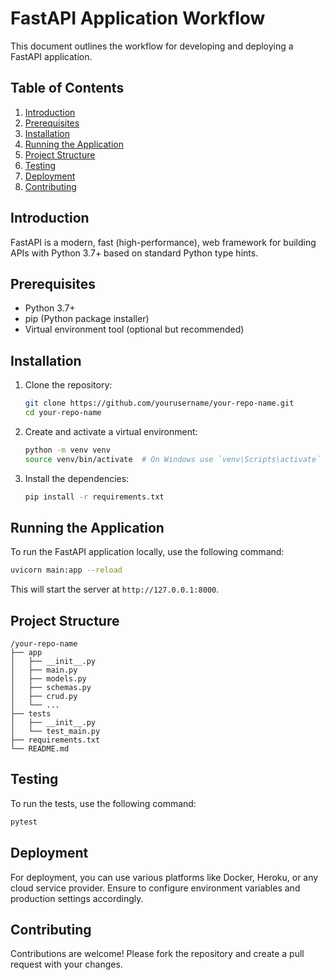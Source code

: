 # FastAPI Application Workflow

This document outlines the workflow for developing and deploying a FastAPI application.

## Table of Contents
1. [Introduction](#introduction)
2. [Prerequisites](#prerequisites)
3. [Installation](#installation)
4. [Running the Application](#running-the-application)
5. [Project Structure](#project-structure)
6. [Testing](#testing)
7. [Deployment](#deployment)
8. [Contributing](#contributing)

## Introduction
FastAPI is a modern, fast (high-performance), web framework for building APIs with Python 3.7+ based on standard Python type hints.

## Prerequisites
- Python 3.7+
- pip (Python package installer)
- Virtual environment tool (optional but recommended)

## Installation
1. Clone the repository:
    ```bash
    git clone https://github.com/yourusername/your-repo-name.git
    cd your-repo-name
    ```

2. Create and activate a virtual environment:
    ```bash
    python -m venv venv
    source venv/bin/activate  # On Windows use `venv\Scripts\activate`
    ```

3. Install the dependencies:
    ```bash
    pip install -r requirements.txt
    ```

## Running the Application
To run the FastAPI application locally, use the following command:
```bash
uvicorn main:app --reload
```
This will start the server at `http://127.0.0.1:8000`.

## Project Structure
```
/your-repo-name
├── app
│   ├── __init__.py
│   ├── main.py
│   ├── models.py
│   ├── schemas.py
│   ├── crud.py
│   └── ...
├── tests
│   ├── __init__.py
│   └── test_main.py
├── requirements.txt
└── README.md
```

## Testing
To run the tests, use the following command:
```bash
pytest
```

## Deployment
For deployment, you can use various platforms like Docker, Heroku, or any cloud service provider. Ensure to configure environment variables and production settings accordingly.

## Contributing
Contributions are welcome! Please fork the repository and create a pull request with your changes.
